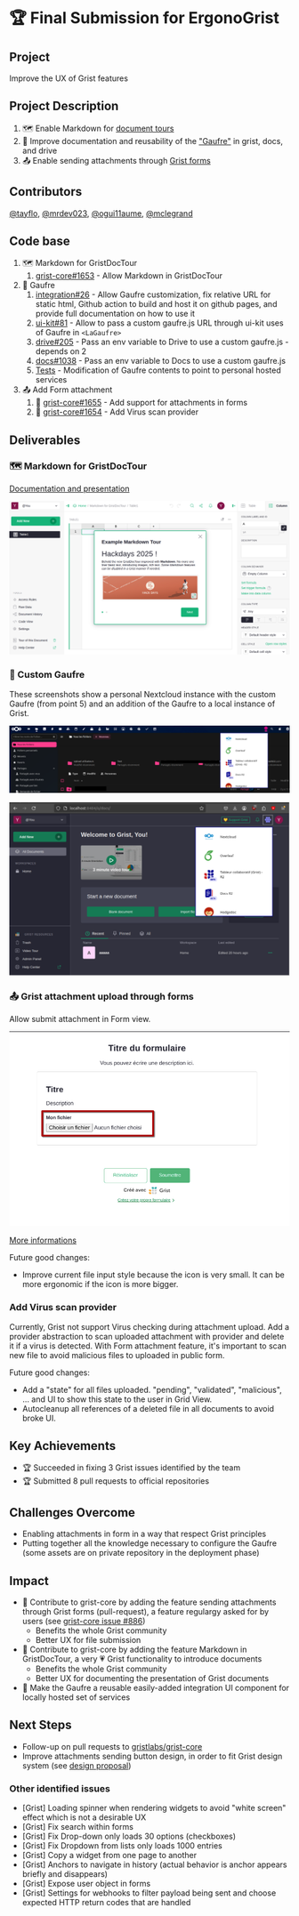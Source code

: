 # 🏆 Final Submission for ErgonoGrist

## Project

Improve the UX of Grist features

## Project Description

1. 🗺️ Enable Markdown for [document tours](https://support.getgrist.com/document-tours/)
2. 🧇 Improve documentation and reusability of the ["Gaufre"](https://integration.lasuite.numerique.gouv.fr/guides/gaufre/) in grist, docs, and drive
3. 📤 Enable sending attachments through [Grist forms](https://www.getgrist.com/forms/)

## Contributors

<a href="https://github.com/tayflo">@tayflo</a>, <a href="https://github.com/mrdev023">@mrdev023</a>, <a href="https://github.com/ogui11aume">@ogui11aume</a>, <a href="https://github.com/mclegrand">@mclegrand</a>

## Code base

1. 🗺️ Markdown for GristDocTour 
   1. [grist-core#1653](https://github.com/gristlabs/grist-core/pull/1653) - Allow Markdown in GristDocTour
2. 🧇 Gaufre
   1. [integration#26](https://github.com/suitenumerique/integration/pull/26) - Allow Gaufre customization, fix relative URL for static html, Github action to build and host it on github pages, and provide full documentation on how to use it
   2. [ui-kit#81](https://github.com/suitenumerique/ui-kit/pull/81) - Allow to pass a custom gaufre.js URL through ui-kit uses of Gaufre in `<LaGaufre>`
   3. [drive#205](https://github.com/suitenumerique/drive/pull/205) - Pass an env variable to Drive to use a custom gaufre.js - depends on 2
   4. [docs#1038](https://github.com/suitenumerique/docs/pull/1038) - Pass an env variable to Docs to use a custom gaufre.js
   5. [Tests](https://github.com/suitenumerique/integration/commit/266a7af9c7fcd1e3bce85ca09a4dfa8c556965a3) - Modification of Gaufre contents to point to personal hosted services
3. 📤 Add Form attachment
   1. 📁 [grist-core#1655](https://github.com/gristlabs/grist-core/pull/1655) - Add support for attachments in forms
   2. 🦠 [grist-core#1654](https://github.com/gristlabs/grist-core/pull/1654) - Add Virus scan provider

## Deliverables

### 🗺️ Markdown for GristDocTour

[Documentation and presentation](assets/markdown-for-gristdoctour/deliverable1.md)

![GristDocTour - step 1](assets/markdown-for-gristdoctour/gristdoctour-slide1.png)

### 🧇 Custom Gaufre

These screenshots show a personal Nextcloud instance with the custom Gaufre (from point 5) and an addition of the Gaufre to a local instance of Grist.

![Nextcloud, with a custom Gaufre](assets/nextcloud.png)

![Grist, with a custom Gaufre](assets/gristgaufre.png)

### 📤 Grist attachment upload through forms

Allow submit attachment in Form view.

![Form](./assets/add-attachments-form/step4.png)

[More informations](./assets/add-attachments-form/README.md)

Future good changes:
 - Improve current file input style because the icon is very small. It can be more ergonomic if the icon is more bigger.

### Add Virus scan provider

Currently, Grist not support Virus checking during attachment upload.
Add a provider abstraction to scan uploaded attachment with provider and delete it if a virus is detected.
With Form attachment feature, it's important to scan new file to avoid malicious files to uploaded in public form.

Future good changes:
 - Add a "state" for all files uploaded. "pending", "validated", "malicious", ... and UI to show this state to the user in Grid View.
 - Autocleanup all references of a deleted file in all documents to avoid broke UI.

## Key Achievements

* 🏆 Succeeded in fixing 3 Grist issues identified by the team 
* 🏆 Submitted 8 pull requests to official repositories

## Challenges Overcome

* Enabling attachments in form in a way that respect Grist principles
* Putting together all the knowledge necessary to configure the Gaufre (some assets are on private repository in the deployment phase)

## Impact

* 🎯 Contribute to grist-core by adding the feature sending attachments through Grist forms (pull-request), a feature regulargy asked for by users (see [grist-core issue #886](https://github.com/gristlabs/grist-core/issues/886))
  * Benefits the whole Grist community
  * Better UX for file submission
* 🎯 Contribute to grist-core by adding the feature Markdown in GristDocTour, a very 💗 Grist functionality to introduce documents
  * Benefits the whole Grist community
  * Better UX for documenting the presentation of Grist documents
* 🎯 Make the Gaufre a reusable easily-added integration UI component for locally hosted set of services

## Next Steps

* Follow-up on pull requests to [gristlabs/grist-core](https://github.com/gristlabs/grist-core)
* Improve attachments sending button design, in order to fit Grist design system (see [design proposal](./assets/grist_form-send-attachment_no-file-selected.png))

### Other identified issues 

* [Grist] Loading spinner when rendering widgets to avoid "white screen" effect which is not a desirable UX
* [Grist] Fix search within forms
* [Grist] Fix Drop-down only loads 30 options (checkboxes)
* [Grist] Fix Dropdown from lists only loads 1000 entries 
* [Grist] Copy a widget from one page to another
* [Grist] Anchors to navigate in history (actual behavior is anchor appears briefly and disappears)
* [Grist] Expose user object in forms
* [Grist] Settings for webhooks to filter payload being sent and choose expected HTTP return codes that are handled
